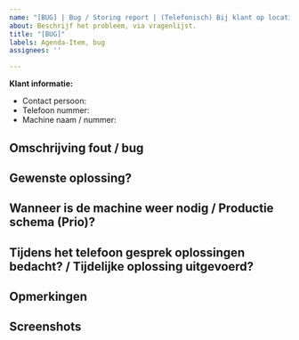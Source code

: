 ```yaml
---
name: "[BUG] | Bug / Storing report | (Telefonisch) Bij klant op locatie |"
about: Beschrijf het probleem, via vragenlijst.
title: "[BUG]"
labels: Agenda-Item, bug
assignees: ''

---
```


**Klant informatie:**
- Contact persoon:
- Telefoon nummer: 
- Machine naam / nummer: 

**Omschrijving fout / bug**
- 

**Gewenste  oplossing?**
- 

**Wanneer is de machine weer nodig / Productie schema (Prio)?**
- 

**Tijdens het telefoon gesprek oplossingen bedacht? / Tijdelijke oplossing uitgevoerd?**
- 

**Opmerkingen**
- 

**Screenshots**
-
